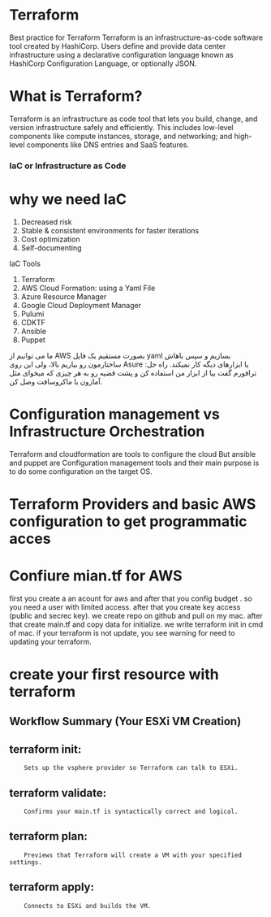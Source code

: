 # Terraform
Best practice for Terraform
Terraform is an infrastructure-as-code software tool created by HashiCorp. Users define and provide data center infrastructure using a declarative configuration language known as HashiCorp Configuration Language, or optionally JSON.
# What is Terraform?
Terraform is an infrastructure as code tool that lets you build, change, and version infrastructure safely and efficiently. This includes low-level components like compute instances, storage, and networking; and high-level components like DNS entries and SaaS features.

### IaC or Infrastructure as Code 
# why we need IaC
1. Decreased risk
2. Stable & consistent environments for faster iterations
3. Cost optimization
4. Self-documenting

IaC Tools
1. Terraform
2. AWS Cloud Formation: using a Yaml File
3. Azure Resource Manager
4. Google Cloud Deployment Manager
5. Pulumi
6. CDKTF
7. Ansible
8. Puppet

ما می توانیم از AWS بصورت مستقیم یک فایل yaml بسازیم و سپس باهاش ساختارمون رو بیاریم بالا، ولی این روی Asure یا ابزارهای دیگه کار نمیکند.
راه حل: ترافورم گفت بیا از ابزار من استفاده کن و پشت قضیه رو به هر چیزی که میخوای مثل آمازون یا ماکروسافت وصل کن.

# Configuration management vs Infrastructure Orchestration
Terraform and cloudformation are tools to configure the cloud But ansible and puppet are Configuration management tools and their main purpose is to do some configuration on the target OS.

# Terraform Providers and basic AWS configuration to get programmatic acces
# Confiure mian.tf for AWS
first you create a an acount for aws and after that you config budget . so you need a user with limited access. after that you create key access (public and secrec key).
we create repo on github and pull on my mac. after that create  main.tf and copy data for initialize. we write terraform init in cmd of mac.
if your terraform is not update, you see warning for need to updating your terraform.

# create your first resource with terraform

## Workflow Summary (Your ESXi VM Creation)

##    terraform init:
        Sets up the vsphere provider so Terraform can talk to ESXi.
##    terraform validate:
        Confirms your main.tf is syntactically correct and logical.
##    terraform plan:
        Previews that Terraform will create a VM with your specified settings.
##    terraform apply:
        Connects to ESXi and builds the VM.
